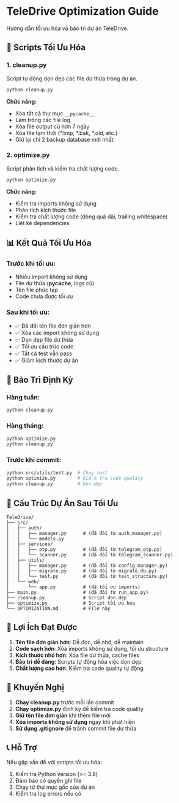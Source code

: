 # TeleDrive Optimization Guide

Hướng dẫn tối ưu hóa và bảo trì dự án TeleDrive.

## 🧹 Scripts Tối Ưu Hóa

### 1. cleanup.py
Script tự động dọn dẹp các file dư thừa trong dự án.

```bash
python cleanup.py
```

**Chức năng:**
- Xóa tất cả thư mục `__pycache__`
- Làm trống các file log
- Xóa file output cũ hơn 7 ngày
- Xóa file tạm thời (*.tmp, *.bak, *.old, etc.)
- Giữ lại chỉ 2 backup database mới nhất

### 2. optimize.py
Script phân tích và kiểm tra chất lượng code.

```bash
python optimize.py
```

**Chức năng:**
- Kiểm tra imports không sử dụng
- Phân tích kích thước file
- Kiểm tra chất lượng code (dòng quá dài, trailing whitespace)
- Liệt kê dependencies

## 📊 Kết Quả Tối Ưu Hóa

### Trước khi tối ưu:
- Nhiều import không sử dụng
- File dư thừa (__pycache__, logs cũ)
- Tên file phức tạp
- Code chưa được tối ưu

### Sau khi tối ưu:
- ✅ Đã đổi tên file đơn giản hơn
- ✅ Xóa các import không sử dụng
- ✅ Dọn dẹp file dư thừa
- ✅ Tối ưu cấu trúc code
- ✅ Tất cả test vẫn pass
- ✅ Giảm kích thước dự án

## 🔧 Bảo Trì Định Kỳ

### Hàng tuần:
```bash
python cleanup.py
```

### Hàng tháng:
```bash
python optimize.py
python cleanup.py
```

### Trước khi commit:
```bash
python src/utils/test.py  # Chạy test
python optimize.py        # Kiểm tra code quality
python cleanup.py         # Dọn dẹp
```

## 📁 Cấu Trúc Dự Án Sau Tối Ưu

```
TeleDrive/
├── src/
│   ├── auth/
│   │   ├── manager.py      # (đã đổi từ auth_manager.py)
│   │   └── models.py
│   ├── services/
│   │   ├── otp.py          # (đã đổi từ telegram_otp.py)
│   │   └── scanner.py      # (đã đổi từ telegram_scanner.py)
│   ├── utils/
│   │   ├── manager.py      # (đã đổi từ config_manager.py)
│   │   ├── migrate.py      # (đã đổi từ migrate_db.py)
│   │   └── test.py         # (đã đổi từ test_structure.py)
│   └── web/
│       └── app.py          # (đã tối ưu imports)
├── main.py                 # (đã đổi từ run_app.py)
├── cleanup.py              # Script dọn dẹp
├── optimize.py             # Script tối ưu hóa
└── OPTIMIZATION.md         # File này
```

## 🎯 Lợi Ích Đạt Được

1. **Tên file đơn giản hơn**: Dễ đọc, dễ nhớ, dễ maintain
2. **Code sạch hơn**: Xóa imports không sử dụng, tối ưu structure
3. **Kích thước nhỏ hơn**: Xóa file dư thừa, cache files
4. **Bảo trì dễ dàng**: Scripts tự động hóa việc dọn dẹp
5. **Chất lượng cao hơn**: Kiểm tra code quality tự động

## 🚀 Khuyến Nghị

1. **Chạy cleanup.py** trước mỗi lần commit
2. **Chạy optimize.py** định kỳ để kiểm tra code quality
3. **Giữ tên file đơn giản** khi thêm file mới
4. **Xóa imports không sử dụng** ngay khi phát hiện
5. **Sử dụng .gitignore** để tránh commit file dư thừa

## 📞 Hỗ Trợ

Nếu gặp vấn đề với scripts tối ưu hóa:
1. Kiểm tra Python version (>= 3.8)
2. Đảm bảo có quyền ghi file
3. Chạy từ thư mục gốc của dự án
4. Kiểm tra log errors nếu có
